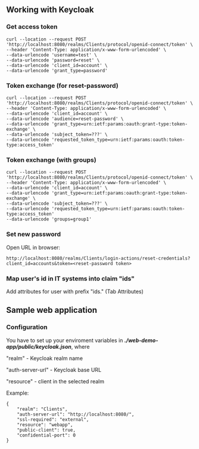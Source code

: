 ## Working with Keycloak

### Get access token

````
curl --location --request POST 'http://localhost:8080/realms/Clients/protocol/openid-connect/token' \
--header 'Content-Type: application/x-www-form-urlencoded' \
--data-urlencode 'username=test' \
--data-urlencode 'password=reset' \
--data-urlencode 'client_id=account' \
--data-urlencode 'grant_type=password'
````


### Token exchange (for reset-password)

````
curl --location --request POST 'http://localhost:8080/realms/Clients/protocol/openid-connect/token' \
--header 'Content-Type: application/x-www-form-urlencoded' \
--data-urlencode 'client_id=account' \
--data-urlencode 'audience=reset-password' \
--data-urlencode 'grant_type=urn:ietf:params:oauth:grant-type:token-exchange' \
--data-urlencode 'subject_token=???' \
--data-urlencode 'requested_token_type=urn:ietf:params:oauth:token-type:access_token'
````

### Token exchange (with groups)

````
curl --location --request POST 'http://localhost:8080/realms/Clients/protocol/openid-connect/token' \
--header 'Content-Type: application/x-www-form-urlencoded' \
--data-urlencode 'client_id=account' \
--data-urlencode 'grant_type=urn:ietf:params:oauth:grant-type:token-exchange' \
--data-urlencode 'subject_token=???' \
--data-urlencode 'requested_token_type=urn:ietf:params:oauth:token-type:access_token'
--data-urlencode 'groups=group1'
````

### Set new password

Open URL in browser:

```
http://localhost:8080/realms/Clients/login-actions/reset-credentials?client_id=accounts&token=<reset-password token>
```

### Map user's id in IT systems into claim "ids"

Add attributes for user with prefix "ids." (Tab Attributes)

## Sample web application

### Configuration 

You have to set up your enviroment variables in ___*./web-demo-app/public/keycloak.json*___, where

"realm" - Keycloak realm name

"auth-server-url" - Keycloak base URL

"resource" - client in the selected realm

Example:
```
{
    "realm": "Clients",
    "auth-server-url": "http://localhost:8080/",
    "ssl-required": "external",
    "resource": "webapp",
    "public-client": true,
    "confidential-port": 0
}
```

